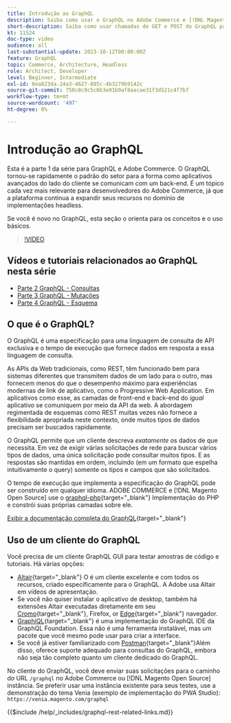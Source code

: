 ```yaml
---
title: Introdução ao GraphQL
description: Saiba como usar o GraphQL no Adobe Commerce e [!DNL Magento Open Source]. Use chamadas de GET e POST do GraphQL para Adobe Commerce e [!DNL Magento Open Source].
short-description: Saiba como usar chamadas de GET e POST do GraphQL para Adobe Commerce e [!DNL Magento Open Source].
kt: 11524
doc-type: video
audience: all
last-substantial-update: 2023-10-12T00:00:00Z
feature: GraphQL
topic: Commerce, Architecture, Headless
role: Architect, Developer
level: Beginner, Intermediate
exl-id: 8ea823da-24a3-4627-885c-4b3279b9142c
source-git-commit: 750c8c9c5c6b3e01b9af8aacae31f3d521c4f7b7
workflow-type: tm+mt
source-wordcount: '497'
ht-degree: 0%

---
```


# Introdução ao GraphQL

Esta é a parte 1 da série para GraphQL e Adobe Commerce. O GraphQL tornou-se rapidamente o padrão do setor para a forma como aplicativos avançados do lado do cliente se comunicam com um back-end. É um tópico cada vez mais relevante para desenvolvedores do Adobe Commerce, já que a plataforma continua a expandir seus recursos no domínio de implementações headless.

Se você é novo no GraphQL, esta seção o orienta para os conceitos e o uso básicos.

>[!VIDEO](https://video.tv.adobe.com/v/3424117?learn=on)

## Vídeos e tutoriais relacionados ao GraphQL nesta série

* [Parte 2 GraphQL - Consultas](../graphql-rest/graphql-queries.md)
* [Parte 3 GraphQL - Mutações](../graphql-rest/graphql-mutations.md)
* [Parte 4 GraphQL - Esquema](../graphql-rest/graphql-schema.md)

## O que é o GraphQL?

O GraphQL é uma especificação para uma linguagem de consulta de API exclusiva e o tempo de execução que fornece dados em resposta a essa linguagem de consulta.

As APIs da Web tradicionais, como REST, têm funcionado bem para sistemas diferentes que transmitem dados de um lado para o outro, mas fornecem menos do que o desempenho máximo para experiências modernas de link de aplicativo, como o Progressive Web Application. Em aplicativos como esse, as camadas de front-end e back-end do _igual_ aplicativo se comuniquem por meio da API da web. A abordagem regimentada de esquemas como REST muitas vezes não fornece a flexibilidade apropriada neste contexto, onde muitos tipos de dados precisam ser buscados rapidamente.

O GraphQL permite que um cliente descreva _exatamente_ os dados de que necessita. Em vez de exigir várias solicitações de rede para buscar vários tipos de dados, uma única solicitação pode consultar muitos tipos. E as respostas são mantidas em ordem, incluindo (em um formato que espelha intuitivamente o query) somente os tipos e campos que são solicitados.

O tempo de execução que implementa a especificação do GraphQL pode ser construído em qualquer idioma. ADOBE COMMERCE e [!DNL Magento Open Source] use o
[graphql-php](https://webonyx.github.io/graphql-php/){target="_blank"} Implementação do PHP e constrói suas próprias camadas sobre ele.

[Exibir a documentação completa do GraphQL](https://graphql.org/learn){target="_blank"}

## Uso de um cliente do GraphQL

Você precisa de um cliente GraphQL GUI para testar amostras de código e tutoriais. Há várias opções:

* [Altair](https://altairgraphql.dev/){target="_blank"} O é um cliente excelente e com todos os recursos, criado especificamente para o GraphQL. A Adobe usa Altair em vídeos de apresentação.
* Se você não quiser instalar o aplicativo de desktop, também há extensões Altair executadas diretamente em seu
  [Cromo](https://chrome.google.com/webstore/detail/altair-graphql-client/flnheeellpciglgpaodhkhmapeljopja){target="_blank"}, Firefox, or [Edge](https://microsoftedge.microsoft.com/addons/detail/altair-graphql-client/kpggioiimijgcalmnfnalgglgooonopa){target="_blank"} navegador.
* [GraphiQL](https://github.com/graphql/graphiql/tree/main/packages/graphiql){target="_blank"} é uma implementação do GraphQL IDE da GraphQL Foundation. Essa não é uma ferramenta instalável, mas um pacote que você mesmo pode usar para criar a interface.
* Se você já estiver familiarizado com [Postman](https://www.postman.com/){target="_blank"}Além disso, oferece suporte adequado para consultas do GraphQL, embora não seja tão completo quanto um cliente dedicado do GraphQL.

No cliente do GraphQL, você deve enviar suas solicitações para o caminho do URL `/graphql` no Adobe Commerce ou [!DNL Magento Open Source] instância. Se preferir usar uma instância existente para seus testes, use a demonstração do tema Venia (exemplo de implementação do PWA Studio): `https://venia.magento.com/graphql`

{{$include /help/_includes/graphql-rest-related-links.md}}
